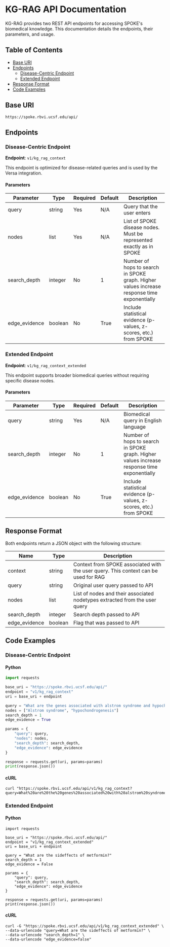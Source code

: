 # KG-RAG API Documentation

KG-RAG provides two REST API endpoints for accessing SPOKE's biomedical knowledge. This documentation details the endpoints, their parameters, and usage.

## Table of Contents
- [Base URI](#base-uri)
- [Endpoints](#endpoints)
  - [Disease-Centric Endpoint](#disease-centric-endpoint)
  - [Extended Endpoint](#extended-endpoint)
- [Response Format](#response-format)
- [Code Examples](#code-examples)

## Base URI
`https://spoke.rbvi.ucsf.edu/api/`

## Endpoints

### Disease-Centric Endpoint
**Endpoint**: `v1/kg_rag_context`

This endpoint is optimized for disease-related queries and is used by the Versa integration.

#### Parameters

| Parameter | Type | Required | Default | Description |
|-----------|------|----------|---------|-------------|
| query | string | Yes | N/A | Query that the user enters |
| nodes | list | Yes | N/A | List of SPOKE disease nodes. Must be represented exactly as in SPOKE |
| search_depth | integer | No | 1 | Number of hops to search in SPOKE graph. Higher values increase response time exponentially |
| edge_evidence | boolean | No | True | Include statistical evidence (p-values, z-scores, etc.) from SPOKE |

### Extended Endpoint
**Endpoint**: `v1/kg_rag_context_extended`

This endpoint supports broader biomedical queries without requiring specific disease nodes.

#### Parameters

| Parameter | Type | Required | Default | Description |
|-----------|------|----------|---------|-------------|
| query | string | Yes | N/A | Biomedical query in English language |
| search_depth | integer | No | 1 | Number of hops to search in SPOKE graph. Higher values increase response time exponentially |
| edge_evidence | boolean | No | True | Include statistical evidence (p-values, z-scores, etc.) from SPOKE |


## Response Format

Both endpoints return a JSON object with the following structure:

| Name | Type | Description |
|------|------|-------------|
| context | string | Context from SPOKE associated with the user query. This context can be used for RAG |
| query | string | Original user query passed to API |
| nodes | list | List of nodes and their associated nodetypes extracted from the user query |
| search_depth | integer | Search depth passed to API |
| edge_evidence | boolean | Flag that was passed to API |

## Code Examples

### Disease-Centric Endpoint

#### Python
```python
import requests

base_uri = "https://spoke.rbvi.ucsf.edu/api/"
endpoint = "v1/kg_rag_context"
uri = base_uri + endpoint

query = "What are the genes associated with alstrom syndrome and hypochondrogenesis?"
nodes = ["Alstrom syndrome", "hypochondrogenesis"]
search_depth = 1
edge_evidence = True

params = {
    "query": query,
    "nodes": nodes,
    "search_depth": search_depth,
    "edge_evidence": edge_evidence
}

response = requests.get(uri, params=params)
print(response.json())
```

#### cURL
```
curl "https://spoke.rbvi.ucsf.edu/api/v1/kg_rag_context?query=What%20are%20the%20genes%20associated%20with%20alstrom%20syndrome%20and%20hypochondrogenesis%3F&nodes=Alstrom%20syndrome&nodes=hypochondrogenesis&search_depth=1&edge_evidence=True"
```


### Extended Endpoint

#### Python
```
import requests

base_uri = "https://spoke.rbvi.ucsf.edu/api/"
endpoint = "v1/kg_rag_context_extended"
uri = base_uri + endpoint

query = "What are the sideffects of metformin?"
search_depth = 1
edge_evidence = False

params = {
    "query": query,
    "search_depth": search_depth,
    "edge_evidence": edge_evidence
}

response = requests.get(uri, params=params)
print(response.json())
```

#### cURL
```
curl -G "https://spoke.rbvi.ucsf.edu/api/v1/kg_rag_context_extended" \
--data-urlencode "query=What are the sideffects of metformin?" \
--data-urlencode "search_depth=1" \
--data-urlencode "edge_evidence=false"
```

